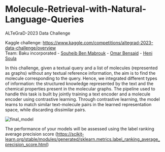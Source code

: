 # Molecule-Retrieval-with-Natural-Language-Queries
ALTeGraD-2023 Data Challenge
 
Kaggle challenge: https://www.kaggle.com/competitions/altegrad-2023-data-challenge/overview <br>
Team: Baku incorporated
    - [Souheib Ben Mabrouk](https://github.com/souheib1)
    - [Omar Bensaid](https://github.com/Hyperyop)
    - [Heni Soula](https://github.com/HeniSoula)


In this challenge, given a textual query and a list of molecules (represented as graphs) without any textual reference information, the aim is to find the molecule corresponding to the query. Hence, we integrated different types of information: the structured knowledge represented by the text and the chemical properties present in the molecular graphs. The pipeline used to handle this task is built by jointly training a text encoder and a molecule encoder using contrastive learning. Through contrastive learning, the model learns to match similar text-molecule pairs in the learned representation space, while discarding dissimilar pairs.

![final_model](https://github.com/souheib1/Molecule-Retrieval-with-Natural-Language-Queries/assets/73786465/6ffe4fea-4c72-4253-bb01-795ebb5e6f35)


The performance of your models will be assessed using the label ranking average precision score (https://scikit-learn.org/stable/modules/generated/sklearn.metrics.label_ranking_average_precision_score.html)

